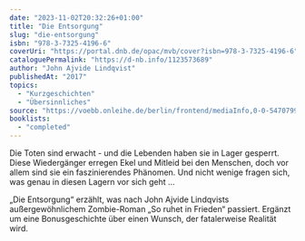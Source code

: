 ```yaml
---
date: "2023-11-02T20:32:26+01:00"
title: "Die Entsorgung"
slug: "die-entsorgung"
isbn: "978-3-7325-4196-6"
coverUri: "https://portal.dnb.de/opac/mvb/cover?isbn=978-3-7325-4196-6"
cataloguePermalink: "https://d-nb.info/1123573689"
author: "John Ajvide Lindqvist"
publishedAt: "2017"
topics:
  - "Kurzgeschichten"
  - "Übersinnliches"
source: "https://voebb.onleihe.de/berlin/frontend/mediaInfo,0-0-547079946-200-0-0-0-0-400001-0-0.html"
booklists:
  - "completed"
---
```

Die Toten sind erwacht - und die Lebenden haben sie in Lager gesperrt. Diese 
Wiedergänger erregen Ekel und Mitleid bei den Menschen, doch vor allem sind sie 
ein faszinierendes Phänomen. Und nicht wenige fragen sich, was genau in diesen 
Lagern vor sich geht ...

„Die Entsorgung“ erzählt, was nach John Ajvide Lindqvists außergewöhnlichem 
Zombie-Roman „So ruhet in Frieden“ passiert. Ergänzt um eine Bonusgeschichte 
über einen Wunsch, der fatalerweise Realität wird.